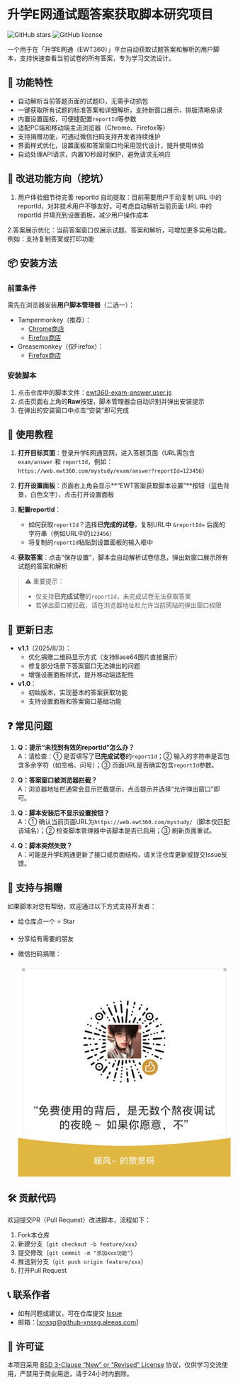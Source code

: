 # 升学E网通试题答案获取脚本研究项目

![GitHub stars](https://img.shields.io/github/stars/[xnssg]/[ewt360-answer-script]?style=social)
![GitHub license](https://img.shields.io/github/license/[xnssg]/[ewt360-answer-script])

一个用于在「升学E网通（EWT360）」平台自动获取试题答案和解析的用户脚本，支持快速查看当前试卷的所有答案，专为学习交流设计。


## 📌 功能特性
- 自动解析当前答题页面的试题ID，无需手动抓包
- 一键获取所有试题的标准答案和详细解析，支持新窗口展示，排版清晰易读
- 内置设置面板，可便捷配置`reportId`等参数
- 适配PC端和移动端主流浏览器（Chrome、Firefox等）
- 支持捐赠功能，可通过微信扫码支持开发者持续维护
- 界面样式优化，设置面板和答案窗口均采用现代设计，提升使用体验
- 自动处理API请求，内置10秒超时保护，避免请求无响应


## 📌 改进功能方向（挖坑）
1. 用户体验细节待完善
reportId 自动提取：目前需要用户手动复制 URL 中的 reportId，对非技术用户不够友好。可考虑自动解析当前页面 URL 中的 reportId 并填充到设置面板，减少用户操作成本

2.答案展示优化：当前答案窗口仅展示试题、答案和解析，可增加更多实用功能，例如：支持复制答案或打印功能




## 📦 安装方法

### 前置条件
需先在浏览器安装**用户脚本管理器**（二选一）：
- Tampermonkey（推荐）：
  - [Chrome商店](https://chrome.google.com/webstore/detail/tampermonkey/dhdgffkkebhmkfjojejmpbldmpobfkfo)
  - [Firefox商店](https://addons.mozilla.org/zh-CN/firefox/addon/tampermonkey/)
- Greasemonkey（仅Firefox）：
  - [Firefox商店](https://addons.mozilla.org/zh-CN/firefox/addon/greasemonkey/)


### 安装脚本
1. 点击仓库中的脚本文件：[ewt360-exam-answer.user.js](https://github.com/[xnssg]/[ewt360-answer-script]/blob/main/ewt360-exam-answer.user.js)
2. 点击页面右上角的**Raw**按钮，脚本管理器会自动识别并弹出安装提示
3. 在弹出的安装窗口中点击“安装”即可完成


## 🚀 使用教程
1. **打开目标页面**：登录升学E网通官网，进入答题页面（URL需包含 `exam/answer` 和 `reportId`，例如：`https://web.ewt360.com/mystudy/exam/answer?reportId=123456`）
   
2. **打开设置面板**：页面右上角会显示**“EWT答案获取脚本设置”**按钮（蓝色背景，白色文字），点击打开设置面板

3. **配置reportId**：
   - 如何获取`reportId`？选择**已完成的试卷**，复制URL中 `&reportId=` 后面的字符串（例如URL中的`123456`）
   - 将复制的`reportId`粘贴到设置面板的输入框中

4. **获取答案**：点击“保存设置”，脚本会自动解析试卷信息，弹出新窗口展示所有试题的答案和解析


> ⚠️ 重要提示：
> - 仅支持**已完成试卷**的`reportId`，未完成试卷无法获取答案
> - 若弹出窗口被拦截，请在浏览器地址栏允许当前网站的弹出窗口权限


## 📝 更新日志
- **v1.1**（2025/8/3）：
  - 优化捐赠二维码显示方式（支持Base64图片直接展示）
  - 修复部分场景下答案窗口无法弹出的问题
  - 增强设置面板样式，提升移动端适配性
- **v1.0**：
  - 初始版本，实现基本的答案获取功能
  - 支持设置面板和答案窗口基础功能


## ❓ 常见问题
1. **Q：提示“未找到有效的reportId”怎么办？**  
   A：请检查：① 是否填写了**已完成试卷**的`reportId`；② 输入的字符串是否包含多余字符（如空格、问号）；③ 页面URL是否确实包含`reportId`参数。

2. **Q：答案窗口被浏览器拦截？**  
   A：浏览器地址栏通常会显示拦截提示，点击提示并选择“允许弹出窗口”即可。

3. **Q：脚本安装后不显示设置按钮？**  
   A：① 确认当前页面URL为`https://web.ewt360.com/mystudy/`（脚本仅匹配该域名）；② 检查脚本管理器中该脚本是否已启用；③ 刷新页面重试。

4. **Q：脚本突然失效？**  
   A：可能是升学E网通更新了接口或页面结构，请关注仓库更新或提交Issue反馈。


## 🤝 支持与捐赠
如果脚本对您有帮助，欢迎通过以下方式支持开发者：
- 给仓库点一个 ⭐️ Star
- 分享给有需要的朋友
- 微信扫码捐赠：

  ![微信捐赠二维码](donation-wechat.png)  <!-- 若添加二维码图片，需先上传图片到仓库根目录 -->


## 🛠️ 贡献代码
欢迎提交PR（Pull Request）改进脚本，流程如下：
1. Fork本仓库
2. 新建分支（`git checkout -b feature/xxx`）
3. 提交修改（`git commit -m "添加xxx功能"`）
4. 推送到分支（`git push origin feature/xxx`）
5. 打开Pull Request


## 📞 联系作者
- 如有问题或建议，可在仓库提交 [Issue](https://github.com/[xnssg]/[ewt360-answer-script]/issues)
- 邮箱：[xnssg@github-xnssg.aleeas.com]


## 📜 许可证
本项目采用 [BSD 3-Clause “New” or “Revised” License](LICENSE) 协议，仅供学习交流使用，严禁用于商业用途，请于24小时内删除。
